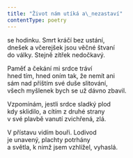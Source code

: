```yaml
---
title: "Život nám utíká a\_nezastaví"
contentType: poetry
---
```


<section>

se hodinku. Smrt kráčí bez ustání,  
dnešek a včerejšek jsou věčné štvaní  
do války. Stejně zítřek nedočkavý.

</section>

<section>

Paměť a čekání mi srdce tráví  
hned tím, hned oním tak, že nemít ani  
sám nad příštím své duše slitování,  
všech myšlenek bych se už dávno zbavil.

</section>

<section>

Vzpomínám, jestli srdce sladký plod  
kdy sklidilo, a cítím z druhé strany  
v své plavbě vanutí zvichřená, zlá.

</section>

<section>

V přístavu vidím bouři. Lodivod  
je unavený, plachty potrhány  
a světla, k nimž jsem vzhlížel, vyhaslá.

</section>
